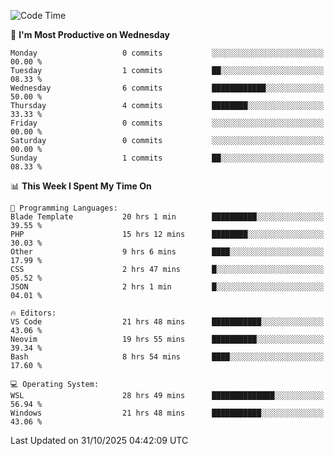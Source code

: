 <!--START_SECTION:waka-->
![Code Time](http://img.shields.io/badge/Code%20Time-6%2C245%20hrs%204%20mins-blue)

📅 **I'm Most Productive on Wednesday** 

```text
Monday                   0 commits           ░░░░░░░░░░░░░░░░░░░░░░░░░   00.00 % 
Tuesday                  1 commits           ██░░░░░░░░░░░░░░░░░░░░░░░   08.33 % 
Wednesday                6 commits           ████████████░░░░░░░░░░░░░   50.00 % 
Thursday                 4 commits           ████████░░░░░░░░░░░░░░░░░   33.33 % 
Friday                   0 commits           ░░░░░░░░░░░░░░░░░░░░░░░░░   00.00 % 
Saturday                 0 commits           ░░░░░░░░░░░░░░░░░░░░░░░░░   00.00 % 
Sunday                   1 commits           ██░░░░░░░░░░░░░░░░░░░░░░░   08.33 % 
```


📊 **This Week I Spent My Time On** 

```text
💬 Programming Languages: 
Blade Template           20 hrs 1 min        ██████████░░░░░░░░░░░░░░░   39.55 % 
PHP                      15 hrs 12 mins      ████████░░░░░░░░░░░░░░░░░   30.03 % 
Other                    9 hrs 6 mins        ████░░░░░░░░░░░░░░░░░░░░░   17.99 % 
CSS                      2 hrs 47 mins       █░░░░░░░░░░░░░░░░░░░░░░░░   05.52 % 
JSON                     2 hrs 1 min         █░░░░░░░░░░░░░░░░░░░░░░░░   04.01 % 

🔥 Editors: 
VS Code                  21 hrs 48 mins      ███████████░░░░░░░░░░░░░░   43.06 % 
Neovim                   19 hrs 55 mins      ██████████░░░░░░░░░░░░░░░   39.34 % 
Bash                     8 hrs 54 mins       ████░░░░░░░░░░░░░░░░░░░░░   17.60 % 

💻 Operating System: 
WSL                      28 hrs 49 mins      ██████████████░░░░░░░░░░░   56.94 % 
Windows                  21 hrs 48 mins      ███████████░░░░░░░░░░░░░░   43.06 % 
```


 Last Updated on 31/10/2025 04:42:09 UTC
<!--END_SECTION:waka-->
